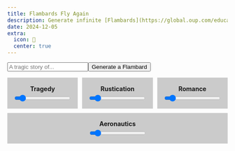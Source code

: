 ```yaml
---
title: Flambards Fly Again
description: Generate infinite [Flambards](https://global.oup.com/education/content/children/series/flambards/?region=international) melodrama through the power of AI.
date: 2024-12-05
extra:
  icon: 🐎
  center: true
---
```



<blockquote id=output style="visibility:hidden;text-align:left;text-align: justify;"></blockquote>

<input type=text id=promptInput placeholder='A tragic story of...'><button id=submit>Generate a Flambard</button>

<style>
.slider-holder {
    flex: 1 1 10%;
    padding: 0.2em;
    text-align: center;
    background:rgb(0,0,0,0.2);
    border-radius:var(--border-radius);
    max-height:fit-content;
    padding:1em;
}
h4 {
    padding:0.1em;
    margin:0.1em;
}

</style>

<div style="display: flex; flex-wrap: wrap; justify-content: center; gap: 10px;">


<div class=slider-holder>
    <label for="tragicSlider"><h4>Tragedy</h4></label>
    <input type="range" id="tragicSlider" value="10" min="0" max="100" step="10">
</div>

<div class=slider-holder>
    <label for="rusticSlider"><h4>Rustication</h4></label>
    <input type="range" id="rusticSlider" value="10" min="0" max="100" step="10">
</div>

<div class=slider-holder>
    <label for="romanceSlider"><h4>Romance</h4></label>
    <input type="range" id="romanceSlider" value="10" min="0" max="100" step="10">
</div>

<div class=slider-holder>
    <label for="aeroSlider"><h4>Aeronautics</h4></label>
    <input type="range" id="aeroSlider" value="10" min="0" max="100" step="10">
</div>
</div>

<script>
function FlambardsGenerator() {
        console.log("running generator")

        var imageURL = "https://mbruges.com/images/biplane.svg"
        var newresponse = "Something went wrong."
        var prompt = `You are the novelist K. M. Peyton, author of the 'Flambards' series. You will write in her style. Respond in plain text.\n Here is a brief overview of the key plot points of 'Flambards': The orphaned Christina Parsons is sent to live at Flambards estate in Essex with her mother's half-brother, the crippled Russell. Her Aunt Grace speculates that Russell plans for Christina to marry his son Mark to restore Flambards to its former glory using the money that she will inherit on her twenty-first birthday. Mark is as brutish as his father, with a great love for hunting, whereas the younger son William is terrified of horses after a hunting accident and aspires to be an aviator. Christina soon finds friendship with the injured William, who challenges her ideas on class boundaries, as well as her love for horses and hunting. William and Christina eventually fall in love. \nUsing everything you know about the 'Flambards' series of books, write a 120-word, two paragraph short story about the characters. You must split your two paragraphs with two <br> tags`

        //Adding on any specifics that the user requests
        var additions = document.getElementById("promptInput").value;
        if (additions.length > 3) {
        additions = "\nIn your story, include: " + additions;
        prompt += additions}

        var tragic = document.getElementById("tragicSlider").value;
        var rustic = document.getElementById("rusticSlider").value;
        var romance = document.getElementById("romanceSlider").value;
        var aero = document.getElementById("aeroSlider").value;

        prompt += `Make the story ${tragic}% tragic, ${rustic}% rustic, ${romance}% romantic, and ${aero}% about aeroplanes.`

        document.getElementById("output").innerHTML = `<center><br>Writing the next chapter...<br><span class=load>❊</span>`;
        document.getElementById("output").style.visibility = ''
        url_escaped_prompt = encodeURIComponent(prompt);

        fetch(`https://api.mxb.fyi/gpt-mini?query=${url_escaped_prompt}`)
          .then(response => {
            if (response.status === 429) {
              throw new Error('Too many requests! Wait a minute.');
            }
            return response.text();
          })
          .then(result => {
              newresponse  = ` ${result}`;
            newresponse =
            `<h2 id=title style="text-align:center !important"><i>Chapter 94:</i>
            <br>Flambards Forever</h2>
            <br>
            <p style="width:88%;margin-left:auto;margin-right:auto;">${newresponse}</p>`;
            document.getElementById("output").innerHTML = newresponse;

          })
          .catch(error => {
                let errormessage = `<center><h2 id=title>Tragedy strikes</h2><br><p>Something has gone terribly wrong.<br> Give it a few minutes and try again.</p> <br>  <img style="border-color: black
            ;border: 3px;border-style:solid;"  alt="illustrationGenerated" src="/images/biplanefire.png" height="150px" width="150px" title="${error}"></center> `;
            document.getElementById("output").innerHTML = errormessage;
            });
        document.getElementById("title").scrollIntoView({ behavior: 'smooth' });
        }

document.getElementById("submit").addEventListener("click", FlambardsGenerator);
</script>
